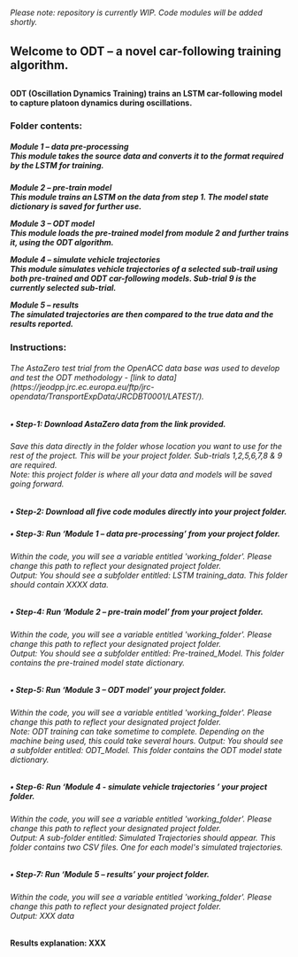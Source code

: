 <h6>Please note: repository is currently WIP. Code modules will be added shortly.
<h2>Welcome to ODT – a novel car-following training algorithm.<h2>
<h4>ODT (Oscillation Dynamics Training) trains an LSTM car-following model to capture platoon dynamics during oscillations.

<h3>Folder contents:

<h5>Module 1 – data pre-processing<br />
This module takes the source data and converts it to the format required by the LSTM for training.<h5>

Module 2 – pre-train model<br />
This module trains an LSTM on the data from step 1. The model state dictionary is saved for further use.

Module 3 – ODT model<br />
This module loads the pre-trained model from module 2 and further trains it, using the ODT algorithm. 

Module 4 – simulate vehicle trajectories<br />
This module simulates vehicle trajectories of a selected sub-trail using both pre-trained and ODT car-following models. Sub-trial 9 is the currently selected sub-trial.

Module 5 – results<br />
The simulated trajectories are then compared to the true data and the results reported.

<h3>Instructions:

<h6>The AstaZero test trial from the OpenACC data base was used to develop and test the ODT methodology - [link to data](https://jeodpp.jrc.ec.europa.eu/ftp/jrc-opendata/TransportExpData/JRCDBT0001/LATEST/).<br />

<h5>•	Step-1: Download AstaZero data from the link provided. 
<h6>Save this data directly in the folder whose location you want to use for the rest of the project. 
This will be your project folder. Sub-trials 1,2,5,6,7,8 & 9 are required. 
<br />Note: this project folder is where all your data and models will be saved going forward. 

<h5>•	Step-2: Download all five code modules directly into your project folder.

<h5>•	Step-3: Run ‘Module 1 – data pre-processing’ from your project folder.
<h6>Within the code, you will see a variable entitled 'working_folder'. Please change this path to reflect your designated project folder.<br />
Output: You should see a subfolder entitled: LSTM training_data. This folder should contain XXXX data.

<h5>•	Step-4: Run ‘Module 2 – pre-train model’ from your project folder. 
<h6>Within the code, you will see a variable entitled 'working_folder'. Please change this path to reflect your designated project folder.<br />
Output: You should see a subfolder entitled: Pre-trained_Model. This folder contains the pre-trained model state dictionary.

<h5>•	Step-5: Run ‘Module 3 – ODT model’ your project folder.
<h6>Within the code, you will see a variable entitled 'working_folder'. Please change this path to reflect your designated project folder.<br />
Note: ODT training can take sometime to complete. Depending on the machine being used, this could take several hours.
Output: You should see a subfolder entitled: ODT_Model. This folder contains the ODT model state dictionary.

<h5>•	Step-6: Run ‘Module 4 - simulate vehicle trajectories ’ your project folder.
<h6>Within the code, you will see a variable entitled 'working_folder'. Please change this path to reflect your designated project folder.<br />
Output: A sub-folder entitled: Simulated Trajectories should appear. This folder contains two CSV files. One for each model's simulated trajectories.

<h5>•	Step-7: Run ‘Module 5 – results’ your project folder.
<h6>Within the code, you will see a variable entitled 'working_folder'. Please change this path to reflect your designated project folder.<br />
Output: XXX data

<h4>Results explanation:
XXX
